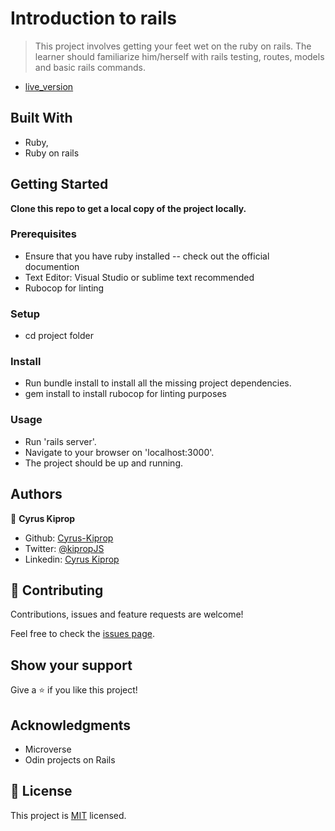 # Introduction to rails

> This project involves getting your feet wet on the ruby on rails. The learner should familiarize him/herself with rails testing, routes, models and basic rails commands.

- [live_version](https://cryptic-sierra-35464.herokuapp.com/microposts)


## Built With

- Ruby,
- Ruby on rails



## Getting Started

**Clone this repo to get a local copy of the  project locally.**



### Prerequisites
- Ensure that you have ruby installed -- check out the official documention
- Text Editor: Visual Studio or sublime text recommended
- Rubocop for linting


### Setup
- cd project folder

### Install
- Run bundle install to install all the missing project dependencies.
- gem install to install rubocop for linting purposes

### Usage
- Run 'rails server'.
- Navigate to your browser on 'localhost:3000'.
- The project should be up and running.




## Authors

👤 **Cyrus Kiprop**

- Github: [Cyrus-Kiprop](https://github.com/Cyrus-Kiprop)
- Twitter: [@kipropJS](https://twitter.com/kipropJS)
- Linkedin: [Cyrus Kiprop](https://www.linkedin.com/in/cyrus-kiprop-ba7320120/)

## 🤝 Contributing

Contributions, issues and feature requests are welcome!

Feel free to check the [issues page](https://github.com/Cyrus-Kiprop/enumerables/issues).

## Show your support

Give a ⭐️ if you like this project!

## Acknowledgments

- Microverse
- Odin projects on Rails

## 📝 License

This project is [MIT](lic.url) licensed.